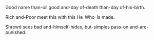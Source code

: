 Good name than-oil good
and-day of-death than-day of-his-birth.

Rich and-Poor meet this
with this He_Who_Is made.

Shrewd sees bad and-himself-hides, 
but-simples pass-on and-are-punished.
